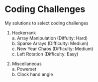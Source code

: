 # Coding Challenges
My solutions to select coding challenges

1. Hackerrank  
    a. Array Manipulation   (Diffulty:   Hard)  
    b. Sparse Arrays        (Difficulty: Medium)  
    c. New Year Chaos       (Difficulty: Medium)  
    c. Left Rotation        (Difficulty: Easy)  
  
2. Miscellaneous  
    a. Powerset  
    b. Clock hand angle  